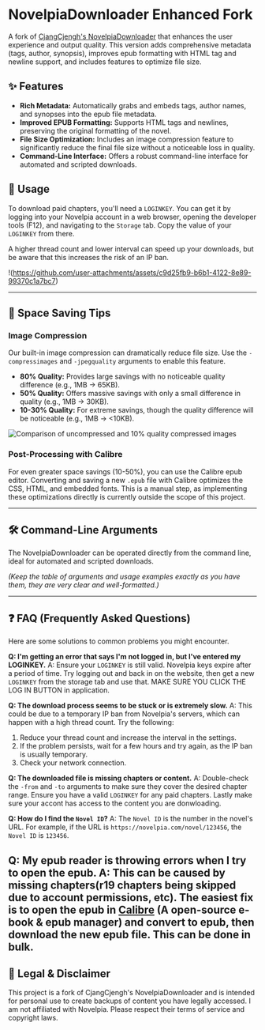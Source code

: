# NovelpiaDownloader Enhanced Fork

A fork of [CjangCjengh's NovelpiaDownloader](https://github.com/CjangCjengh/NovelpiaDownloader) that enhances the user experience and output quality. This version adds comprehensive metadata (tags, author, synopsis), improves epub formatting with HTML tag and newline support, and includes features to optimize file size.

## ✨ Features

- **Rich Metadata:** Automatically grabs and embeds tags, author names, and synopses into the epub file metadata.
- **Improved EPUB Formatting:** Supports HTML tags and newlines, preserving the original formatting of the novel.
- **File Size Optimization:** Includes an image compression feature to significantly reduce the final file size without a noticeable loss in quality.
- **Command-Line Interface:** Offers a robust command-line interface for automated and scripted downloads.

## 🚀 Usage

To download paid chapters, you'll need a `LOGINKEY`. You can get it by logging into your Novelpia account in a web browser, opening the developer tools (F12), and navigating to the `Storage` tab. Copy the value of your `LOGINKEY` from there.

A higher thread count and lower interval can speed up your downloads, but be aware that this increases the risk of an IP ban.

!(https://github.com/user-attachments/assets/c9d25fb9-b6b1-4122-8e89-99370c1a7bc7)

---

## 💾 Space Saving Tips

### Image Compression

Our built-in image compression can dramatically reduce file size. Use the `-compressimages` and `-jpegquality` arguments to enable this feature.

- **80% Quality:** Provides large savings with no noticeable quality difference (e.g., 1MB -> 65KB).
- **50% Quality:** Offers massive savings with only a small difference in quality (e.g., 1MB -> 30KB).
- **10-30% Quality:** For extreme savings, though the quality difference will be noticeable (e.g., 1MB -> <10KB).

![Comparison of uncompressed and 10% quality compressed images](https://github.com/user-attachments/assets/09161c74-92d8-4b3e-8e72-8ac574db719d)

### Post-Processing with Calibre

For even greater space savings (10-50%), you can use the Calibre epub editor. Converting and saving a new `.epub` file with Calibre optimizes the CSS, HTML, and embedded fonts. This is a manual step, as implementing these optimizations directly is currently outside the scope of this project.

---

## 🛠️ Command-Line Arguments

The NovelpiaDownloader can be operated directly from the command line, ideal for automated and scripted downloads.

*(Keep the table of arguments and usage examples exactly as you have them, they are very clear and well-formatted.)*

---

## ❓ FAQ (Frequently Asked Questions)

Here are some solutions to common problems you might encounter.

**Q: I'm getting an error that says I'm not logged in, but I've entered my LOGINKEY.**
A: Ensure your `LOGINKEY` is still valid. Novelpia keys expire after a period of time. Try logging out and back in on the website, then get a new `LOGINKEY` from the storage tab and use that. MAKE SURE YOU CLICK THE LOG IN BUTTON in application.

**Q: The download process seems to be stuck or is extremely slow.**
A: This could be due to a temporary IP ban from Novelpia's servers, which can happen with a high thread count. Try the following:
1. Reduce your thread count and increase the interval in the settings.
2. If the problem persists, wait for a few hours and try again, as the IP ban is usually temporary.
3. Check your network connection.

**Q: The downloaded file is missing chapters or content.**
A: Double-check the `-from` and `-to` arguments to make sure they cover the desired chapter range. Ensure you have a valid `LOGINKEY` for any paid chapters. Lastly make sure your accont has access to the content you are donwloading.

**Q: How do I find the `Novel ID`?**
A: The `Novel ID` is the number in the novel's URL. For example, if the URL is `https://novelpia.com/novel/123456`, the `Novel ID` is `123456`.

**Q: My epub reader is throwing errors when I try to open the epub.**
A: This can be caused by missing chapters(r19 chapters being skipped due to account permissions, etc). The easiest fix is to open the epub in [Calibre](https://calibre-ebook.com/download) (A open-source e-book & epub manager) and convert to epub, then download the new epub file. This can be done in bulk. 
---

## 📜 Legal & Disclaimer

This project is a fork of CjangCjengh's NovelpiaDownloader and is intended for personal use to create backups of content you have legally accessed. I am not affiliated with Novelpia. Please respect their terms of service and copyright laws.
